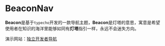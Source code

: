 # BeaconNav

**Beacon**是基于`typecho`开发的一款导航主题，**Beacon**是灯塔的意思，寓意是希望使用者在知识的海洋里能够如同有**灯塔**指引一样，永远不会迷失方向。

演示网站：[独立开发者导航](https://nav.ilaozhu.com)
